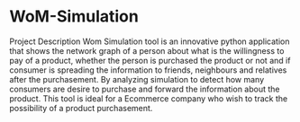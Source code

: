 # WoM-Simulation
Project Description
Wom Simulation tool is an innovative python application that shows the network graph of a person about what is the willingness to pay of a product, whether the person is purchased the product or not and if consumer is spreading the information to friends, neighbours and relatives after the purchasement. By analyzing simulation to detect how many consumers are desire to purchase and forward the information about the product. This tool is ideal for a Ecommerce company who wish to track the possibility of a product purchasement. 

